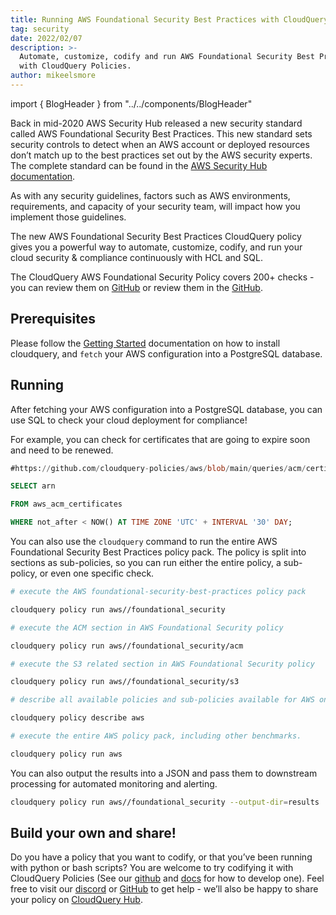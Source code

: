 ```yaml
---
title: Running AWS Foundational Security Best Practices with CloudQuery Policies
tag: security
date: 2022/02/07
description: >-
  Automate, customize, codify and run AWS Foundational Security Best Practices
  with CloudQuery Policies.
author: mikeelsmore
---
```


import { BlogHeader } from "../../components/BlogHeader"

<BlogHeader/>


Back in mid-2020 AWS Security Hub released a new security standard called AWS Foundational Security Best Practices. This new standard sets security controls to detect when an AWS account or deployed resources don’t match up to the best practices set out by the AWS security experts. The complete standard can be found in the [AWS Security Hub documentation](https://docs.aws.amazon.com/securityhub/latest/userguide/securityhub-standards-fsbp.html).

As with any security guidelines, factors such as AWS environments, requirements, and capacity of your security team, will impact how you implement those guidelines.

The new AWS Foundational Security Best Practices CloudQuery policy gives you a powerful way to automate, customize, codify, and run your cloud security & compliance continuously with HCL and SQL.

The CloudQuery AWS Foundational Security Policy covers 200+ checks - you can review them on [GitHub](https://github.com/cloudquery-policies/aws/tree/main/foundational_security) or review them in the [GitHub](https://github.com/cloudquery/cq-provider-aws/tree/main/policies/foundational_security).


## Prerequisites

Please follow the [Getting Started](https://docs.cloudquery.io/docs/getting-started/getting-started-with-aws) documentation on how to install cloudquery, and `fetch` your AWS configuration into a PostgreSQL database.

## Running

After fetching your AWS configuration into a PostgreSQL database, you can use SQL to check your cloud deployment for compliance!

For example, you can check for certificates that are going to expire soon and need to be renewed.

```sql
#https://github.com/cloudquery-policies/aws/blob/main/queries/acm/certificates_should_be_renewed.sql

SELECT arn

FROM aws_acm_certificates

WHERE not_after < NOW() AT TIME ZONE 'UTC' + INTERVAL '30' DAY;
```

You can also use the `cloudquery` command to run the entire AWS Foundational Security Best Practices policy pack. The policy is split into sections as sub-policies, so you can run either the entire policy, a sub-policy, or even one specific check.

```bash
# execute the AWS foundational-security-best-practices policy pack

cloudquery policy run aws//foundational_security

# execute the ACM section in AWS Foundational Security policy

cloudquery policy run aws//foundational_security/acm

# execute the S3 related section in AWS Foundational Security policy

cloudquery policy run aws//foundational_security/s3

# describe all available policies and sub-policies available for AWS on cloudquery

cloudquery policy describe aws

# execute the entire AWS policy pack, including other benchmarks.

cloudquery policy run aws
```

You can also output the results into a JSON and pass them to downstream processing for automated monitoring and alerting.

```bash
cloudquery policy run aws//foundational_security --output-dir=results
```

## Build your own and share!

Do you have a policy that you want to codify, or that you’ve been running with python or bash scripts? You are welcome to try codifying it with CloudQuery Policies (See our [github](https://github.com/cloudquery-policies/aws) and [docs](https://docs.cloudquery.io/docs/policies) for how to develop one). Feel free to visit our [discord](https://cloudquery.io/discord) or [GitHub](https://github.com/cloudquery) to get help - we’ll also be happy to share your policy on [CloudQuery Hub](https://hub.cloudquery.io/).
